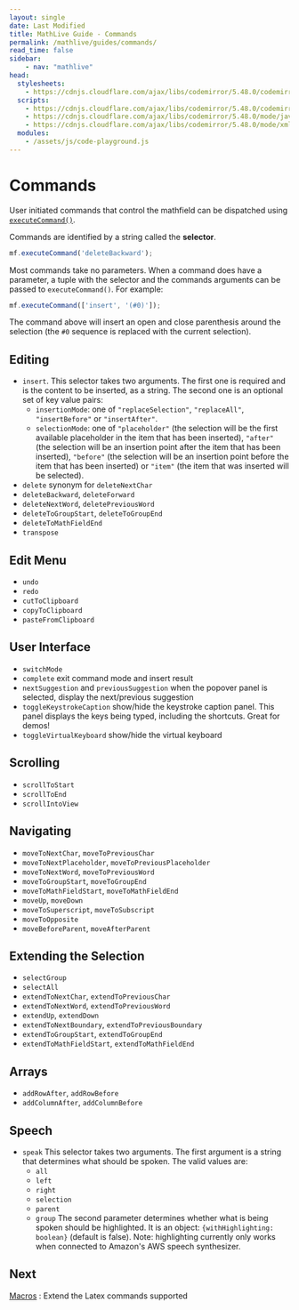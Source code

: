 ```yaml
---
layout: single
date: Last Modified
title: MathLive Guide - Commands
permalink: /mathlive/guides/commands/
read_time: false
sidebar:
    - nav: "mathlive"
head:
  stylesheets:
    - https://cdnjs.cloudflare.com/ajax/libs/codemirror/5.48.0/codemirror.min.css
  scripts:
    - https://cdnjs.cloudflare.com/ajax/libs/codemirror/5.48.0/codemirror.min.js
    - https://cdnjs.cloudflare.com/ajax/libs/codemirror/5.48.0/mode/javascript/javascript.min.js
    - https://cdnjs.cloudflare.com/ajax/libs/codemirror/5.48.0/mode/xml/xml.min.js
  modules:
    - /assets/js/code-playground.js
---
```

<script>
    moduleMap = {
        mathlive: "//unpkg.com/mathlive/dist/mathlive.min.mjs",
        "html-to-image": "///assets/js/html-to-image.js",
    };
</script>

# Commands

User initiated commands that control the mathfield can be dispatched using
[`executeCommand()`](/docs/mathlive/#(%22mathfield-element%22%3Amodule).(MathfieldElement%3Aclass).(executeCommand%3Ainstance)). 

Commands are
identified by a string called the **selector**. 

```js
mf.executeCommand('deleteBackward');
```


Most commands take no parameters. When a command does have a parameter, a tuple with the
selector and the commands arguments can be passed to
`executeCommand()`. For example:

```js
mf.executeCommand(['insert', '(#0)']);
```

The command above will insert an open and close parenthesis around the selection (the `#0`
sequence is replaced with the current selection).

## Editing

- `insert`. This selector takes two arguments. The first one is required and is
  the content to be inserted, as a string. The second one is an optional set of
  key value pairs:
  - `insertionMode`: one of `"replaceSelection"`, `"replaceAll"`,
    `"insertBefore"` or `"insertAfter"`.
  - `selectionMode`: one of `"placeholder"` (the selection will be the first
    available placeholder in the item that has been inserted), `"after"` (the
    selection will be an insertion point after the item that has been inserted),
    `"before"` (the selection will be an insertion point before the item that
    has been inserted) or `"item"` (the item that was inserted will be
    selected).
- `delete` synonym for `deleteNextChar`
- `deleteBackward`, `deleteForward`
- `deleteNextWord`, `deletePreviousWord`
- `deleteToGroupStart`, `deleteToGroupEnd`
- `deleteToMathFieldEnd`
- `transpose`

## Edit Menu

- `undo`
- `redo`
- `cutToClipboard`
- `copyToClipboard`
- `pasteFromClipboard`

## User Interface

- `switchMode`
- `complete` exit command mode and insert result
- `nextSuggestion` and `previousSuggestion` when the popover panel is selected,
  display the next/previous suggestion
- `toggleKeystrokeCaption` show/hide the keystroke caption panel. This panel
  displays the keys being typed, including the shortcuts. Great for demos!
- `toggleVirtualKeyboard` show/hide the virtual keyboard

## Scrolling

- `scrollToStart`
- `scrollToEnd`
- `scrollIntoView`

## Navigating

- `moveToNextChar`, `moveToPreviousChar`
- `moveToNextPlaceholder`, `moveToPreviousPlaceholder`
- `moveToNextWord`, `moveToPreviousWord`
- `moveToGroupStart`, `moveToGroupEnd`
- `moveToMathFieldStart`, `moveToMathFieldEnd`
- `moveUp`, `moveDown`
- `moveToSuperscript`, `moveToSubscript`
- `moveToOpposite`
- `moveBeforeParent`, `moveAfterParent`

## Extending the Selection

- `selectGroup`
- `selectAll`
- `extendToNextChar`, `extendToPreviousChar`
- `extendToNextWord`, `extendToPreviousWord`
- `extendUp`, `extendDown`
- `extendToNextBoundary`, `extendToPreviousBoundary`
- `extendToGroupStart`, `extendToGroupEnd`
- `extendToMathFieldStart`, `extendToMathFieldEnd`

## Arrays

- `addRowAfter`, `addRowBefore`
- `addColumnAfter`, `addColumnBefore`

## Speech

- `speak` This selector takes two arguments. The first argument is a string that
  determines what should be spoken. The valid values are:
  - `all`
  - `left`
  - `right`
  - `selection`
  - `parent`
  - `group` The second parameter determines whether what is being spoken should
    be highlighted. It is an object: `{withHighlighting: boolean}` (default is
    false). Note: highlighting currently only works when connected to Amazon's
    AWS speech synthesizer.
## Next

<a href="/mathlive/guides/macros">Macros<span><i class="fas fa-chevron-right navigation"></i><span></span></a>
:    Extend the Latex commands supported
